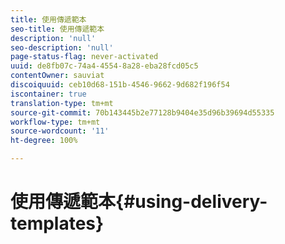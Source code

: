 ```yaml
---
title: 使用傳遞範本
seo-title: 使用傳遞範本
description: 'null'
seo-description: 'null'
page-status-flag: never-activated
uuid: de8fb07c-74a4-4554-8a28-eba28fcd05c5
contentOwner: sauviat
discoiquuid: ceb10d68-151b-4546-9662-9d682f196f54
iscontainer: true
translation-type: tm+mt
source-git-commit: 70b143445b2e77128b9404e35d96b39694d55335
workflow-type: tm+mt
source-wordcount: '11'
ht-degree: 100%

---
```



# 使用傳遞範本{#using-delivery-templates}

